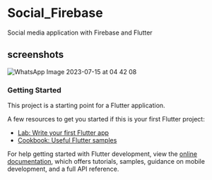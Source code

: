 # Social_Firebase

Social media application with Firebase and Flutter
## screenshots
![WhatsApp Image 2023-07-15 at 04 42 08](https://github.com/Omaar-Mohamed/Social_firebase/assets/102541769/1874b330-3b9c-4460-9dd8-f40a702ff5ed)

### Getting Started

This project is a starting point for a Flutter application.

A few resources to get you started if this is your first Flutter project:

- [Lab: Write your first Flutter app](https://docs.flutter.dev/get-started/codelab)
- [Cookbook: Useful Flutter samples](https://docs.flutter.dev/cookbook)

For help getting started with Flutter development, view the
[online documentation](https://docs.flutter.dev/), which offers tutorials,
samples, guidance on mobile development, and a full API reference.
